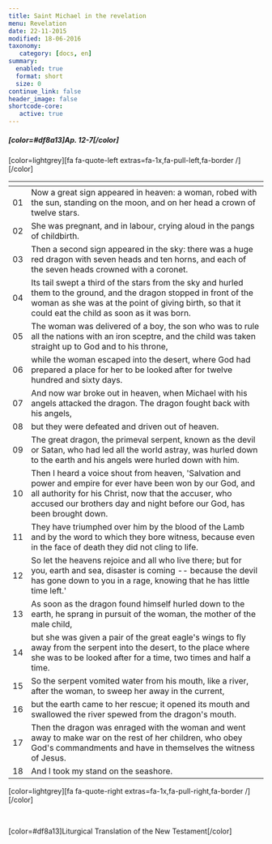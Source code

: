 ```yaml
---
title: Saint Michael in the revelation
menu: Revelation
date: 22-11-2015
modified: 18-06-2016
taxonomy:
   category: [docs, en]
summary:
  enabled: true
  format: short
  size: 0
continue_link: false
header_image: false
shortcode-core:
   active: true
---
```


##### [color=#df8a13]Ap. 12-7[/color]

[color=lightgrey][fa fa-quote-left extras=fa-1x,fa-pull-left,fa-border /][/color]

|   | <span hidden>hidden</span> | 
| - | -------------------------- |
| 01 | Now a great sign appeared in heaven: a woman, robed with the sun, standing on the moon, and on her head a crown of twelve stars. |
| 02 | She was pregnant, and in labour, crying aloud in the pangs of childbirth. |
| 03 | Then a second sign appeared in the sky: there was a huge red dragon with seven heads and ten horns, and each of the seven heads crowned with a coronet. |
| 04 | Its tail swept a third of the stars from the sky and hurled them to the ground, and the dragon stopped in front of the woman as she was at the point of giving birth, so that it could eat the child as soon as it was born. |
| 05 | The woman was delivered of a boy, the son who was to rule all the nations with an iron sceptre, and the child was taken straight up to God and to his throne, |
| 06 | while the woman escaped into the desert, where God had prepared a place for her to be looked after for twelve hundred and sixty days. |
| 07 | And now war broke out in heaven, when Michael with his angels attacked the dragon. The dragon fought back with his angels, |
| 08 | but they were defeated and driven out of heaven. |
| 09 | The great dragon, the primeval serpent, known as the devil or Satan, who had led all the world astray, was hurled down to the earth and his angels were hurled down with him. |
| 10 | Then I heard a voice shout from heaven, 'Salvation and power and empire for ever have been won by our God, and all authority for his Christ, now that the accuser, who accused our brothers day and night before our God, has been brought down. |
| 11 | They have triumphed over him by the blood of the Lamb and by the word to which they bore witness, because even in the face of death they did not cling to life. |
| 12 | So let the heavens rejoice and all who live there; but for you, earth and sea, disaster is coming -- because the devil has gone down to you in a rage, knowing that he has little time left.' |
| 13 | As soon as the dragon found himself hurled down to the earth, he sprang in pursuit of the woman, the mother of the male child, |
| 14 | but she was given a pair of the great eagle's wings to fly away from the serpent into the desert, to the place where she was to be looked after for a time, two times and half a time. |
| 15 | So the serpent vomited water from his mouth, like a river, after the woman, to sweep her away in the current, |
| 16 | but the earth came to her rescue; it opened its mouth and swallowed the river spewed from the dragon's mouth. |
| 17 | Then the dragon was enraged with the woman and went away to make war on the rest of her children, who obey God's commandments and have in themselves the witness of Jesus. |
| 18 | And I took my stand on the seashore. |

[color=lightgrey][fa fa-quote-right extras=fa-1x,fa-pull-right,fa-border /][/color] 

<br>

[color=#df8a13]Liturgical Translation of the New Testament[/color]
